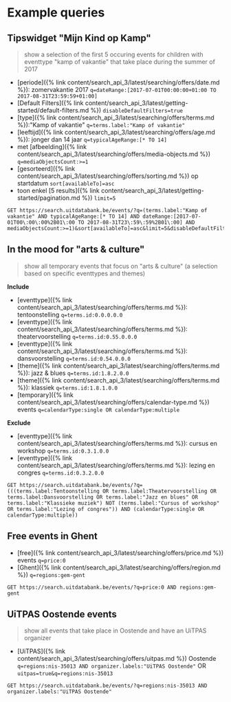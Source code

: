 ---
---

# Example queries

## Tipswidget "Mijn Kind op Kamp"
> show a selection of the first 5 occuring events for children with eventtype "kamp of vakantie" that take place during the summer of 2017

- [periode]({% link content/search_api_3/latest/searching/offers/date.md %}): zomervakantie 2017
`q=dateRange:[2017-07-01T00:00:00+01:00 TO 2017-08-31T23:59:59+01:00]`
- [Default Filters]({% link content/search_api_3/latest/getting-started/default-filters.md %})
`disableDefaultFilters=true`
- [type]({% link content/search_api_3/latest/searching/offers/terms.md %}):"Kamp of vakantie"
`q=terms.label:"Kamp of vakantie"`
- [leeftijd]({% link content/search_api_3/latest/searching/offers/age.md %}): jonger dan 14 jaar
`q=typicalAgeRange:[* TO 14]`
- met [afbeelding]({% link content/search_api_3/latest/searching/offers/media-objects.md %})
`q=mediaObjectsCount:>=1`
- [gesorteerd]({% link content/search_api_3/latest/searching/offers/sorting.md %}) op startdatum
`sort[availableTo]=asc`
- toon enkel [5 results]({% link content/search_api_3/latest/getting-started/pagination.md %})
`limit=5`


```
GET https://search.uitdatabank.be/events/?q=(terms.label:"Kamp of vakantie" AND typicalAgeRange:[* TO 14] AND dateRange:[2017-07-01T00\:00\:00%2B01\:00 TO 2017-08-31T23\:59\:59%2B01\:00] AND mediaObjectsCount:>=1)&sort[availableTo]=asc&limit=5&disableDefaultFilters=true&embed=true
```


## In the mood for "arts & culture"
> show all temporary events that focus on "arts & culture" (a selection based on specific eventtypes and themes)

**Include**
- [eventtype]({% link content/search_api_3/latest/searching/offers/terms.md %}): tentoonstelling
`q=terms.id:0.0.0.0.0`
- [eventtype]({% link content/search_api_3/latest/searching/offers/terms.md %}): theatervoorstelling
`q=terms.id:0.55.0.0.0`
- [eventtype]({% link content/search_api_3/latest/searching/offers/terms.md %}): dansvoorstelling
`q=terms.id:0.54.0.0.0`
- [theme]({% link content/search_api_3/latest/searching/offers/terms.md %}): jazz & blues
`q=terms.id:1.8.2.0.0`
- [theme]({% link content/search_api_3/latest/searching/offers/terms.md %}): klassiek
`q=terms.id:1.8.1.0.0`
- [temporary]({% link content/search_api_3/latest/searching/offers/calendar-type.md %}) events
`q=calendarType:single OR calendarType:multiple`


**Exclude**
- [eventtype]({% link content/search_api_3/latest/searching/offers/terms.md %}): cursus en workshop
`q=terms.id:0.3.1.0.0`
- [eventtype]({% link content/search_api_3/latest/searching/offers/terms.md %}): lezing en congres
`q=terms.id:0.3.2.0.0`


```
GET https://search.uitdatabank.be/events/?q=(((terms.label:Tentoonstelling OR terms.label:Theatervoorstelling OR terms.label:Dansvoorstelling OR terms.label:"Jazz en blues" OR terms.label:"Klassieke muziek") NOT (terms.label:"Cursus of workshop" OR terms.label:"Lezing of congres")) AND (calendarType:single OR calendarType:multiple))
```

## Free events in Ghent

- [free]({% link content/search_api_3/latest/searching/offers/price.md %}) events
`q=price:0`
- [Ghent]({% link content/search_api_3/latest/searching/offers/region.md %})
`q=regions:gem-gent`

```
GET https://search.uitdatabank.be/events/?q=price:0 AND regions:gem-gent
```


## UiTPAS Oostende events
> show all events that take place in Oostende and have an UiTPAS organizer

- [UiTPAS]({% link content/search_api_3/latest/searching/offers/uitpas.md %}) Oostende
`q=regions:nis-35013 AND organizer.labels:"UiTPAS Oostende"`
OR
`uitpas=true&q=regions:nis-35013`


```
GET https://search.uitdatabank.be/events/?q=regions:nis-35013 AND organizer.labels:"UiTPAS Oostende"
```
